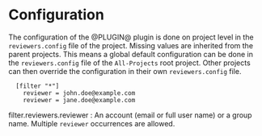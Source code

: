 Configuration
=============

The configuration of the @PLUGIN@ plugin is done on project level in
the `reviewers.config` file of the project. Missing values are inherited
from the parent projects. This means a global default configuration can
be done in the `reviewers.config` file of the `All-Projects` root project.
Other projects can then override the configuration in their own
`reviewers.config` file.

```
  [filter "*"]
    reviewer = john.doe@example.com
    reviewer = jane.doe@example.com

```

filter.reviewers.reviewer
:	An account (email or full user name) or a group name. Multiple
	`reviewer` occurrences are allowed.
